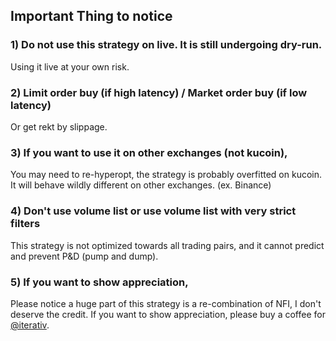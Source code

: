 
## Important Thing to notice
### 1) Do not use this strategy on live. It is still undergoing dry-run. 
Using it live at your own risk.
### 2) Limit order buy (if high latency) / Market order buy (if low latency) 
Or get rekt by slippage.
### 3) If you want to use it on other exchanges (not kucoin), 
You may need to re-hyperopt, the strategy is probably overfitted on kucoin. It will behave wildly different on other exchanges. (ex. Binance)
### 4) Don't use volume list or use volume list with very strict filters
This strategy is not optimized towards all trading pairs, and it cannot predict and prevent P&D (pump and dump).
### 5) If you want to show appreciation, 
Please notice a huge part of this strategy is a re-combination of NFI, I don't deserve the credit.
If you want to show appreciation, please buy a coffee for [@iterativ](https://github.com/iterativv/NostalgiaForInfinity).
